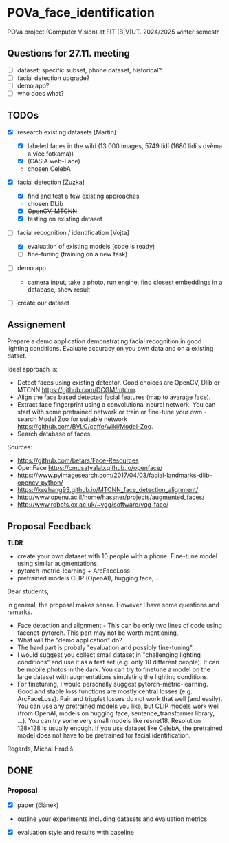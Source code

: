 # POVa_face_identification
POVa project (Computer Vision) at FIT (B|V)UT. 2024/2025 winter semestr

## Questions for 27.11. meeting
- [ ] dataset: specific subset, phone dataset, historical?
- [ ] facial detection upgrade?
- [ ] demo app?
- [ ] who does what?

## TODOs
- [x] research existing datasets [Martin]
  - [x] labeled faces in the wild (13 000 images, 5749 lidí (1680 lidí s dvěma a více fotkama))
  - [x] (CASIA web-Face)
  - chosen CelebA
- [x] facial detection [Zuzka]
  - [x] find and test a few existing approaches
  - chosen DLib
  - [x] ~~OpenCV, MTCNN~~
  - [x] testing on existing dataset
- [ ] facial recognition / identification  [Vojta]
  - [x] evaluation of existing models (code is ready)
  - [ ] fine-tuning (training on a new task)

- [ ] demo app
  - camera input, take a photo, run engine, find closest embeddings in a database, show result
- [ ] create our dataset


## Assignement
Prepare a demo application demonstrating facial recognition in good lighting conditions. Evaluate accuracy on you own data and on a existing datset.

Ideal approach is:
- Detect faces using existing detector. Good choices are OpenCV, Dlib or MTCNN https://github.com/DCGM/mtcnn.
- Align the face based detected facial features (map to avarage face).
- Extract face fingerprint using a convolutional neural network. You can start with some pretrained network or train or fine-tune your own - search Model Zoo for suitable network https://github.com/BVLC/caffe/wiki/Model-Zoo.
- Search database of faces.

Sources:
- https://github.com/betars/Face-Resources
- OpenFace https://cmusatyalab.github.io/openface/
- https://www.pyimagesearch.com/2017/04/03/facial-landmarks-dlib-opencv-python/
- https://kpzhang93.github.io/MTCNN_face_detection_alignment/
- http://www.openu.ac.il/home/hassner/projects/augmented_faces/
- http://www.robots.ox.ac.uk/~vgg/software/vgg_face/

## Proposal Feedback
**TLDR**
- create your own dataset with 10 people with a phone. Fine-tune model using similar augmentations.
- pytorch-metric-learning + ArcFaceLoss
- pretrained models CLIP (OpenAI), hugging face, ...

Dear students,

in general, the proposal makes sense. However I have some questions and remarks.

- Face detection and alignment - This can be only two lines of code using facenet-pytorch. This part may not be worth mentioning.
- What will the "demo application" do?
- The hard part is probaly "evaluation and possibly fine-tuning".
- I would suggest you collect small dataset in "challenging lighting conditions" and use it as a test set (e.g. only 10 different people). It can be mobile photos in the dark. You can try to finetune a model on the large dataset with augmentations simulating the lighting conditions.
- For finetuning, I would personally suggest pytorch-metric-learning. Good and stable loss functions are mostly central losses (e.g. ArcFaceLoss). Pair and tripplet losses do not work that well (and easily). You can use any pretrained models you like, but CLIP models work well (from OpenAI, models on hugging face, sentence_transformer library, ...). You can try some very small models like resnet18. Resolution 128x128 is usually enough. If you use dataset like CelebA, the pretrained model does not have to be pretrained for facial identification.

Regards,
Michal Hradiš

## DONE
### Proposal
- [x] paper (článek)
 - outline your experiments including datasets and evaluation metrics
- [x] evaluation style and results with baseline

